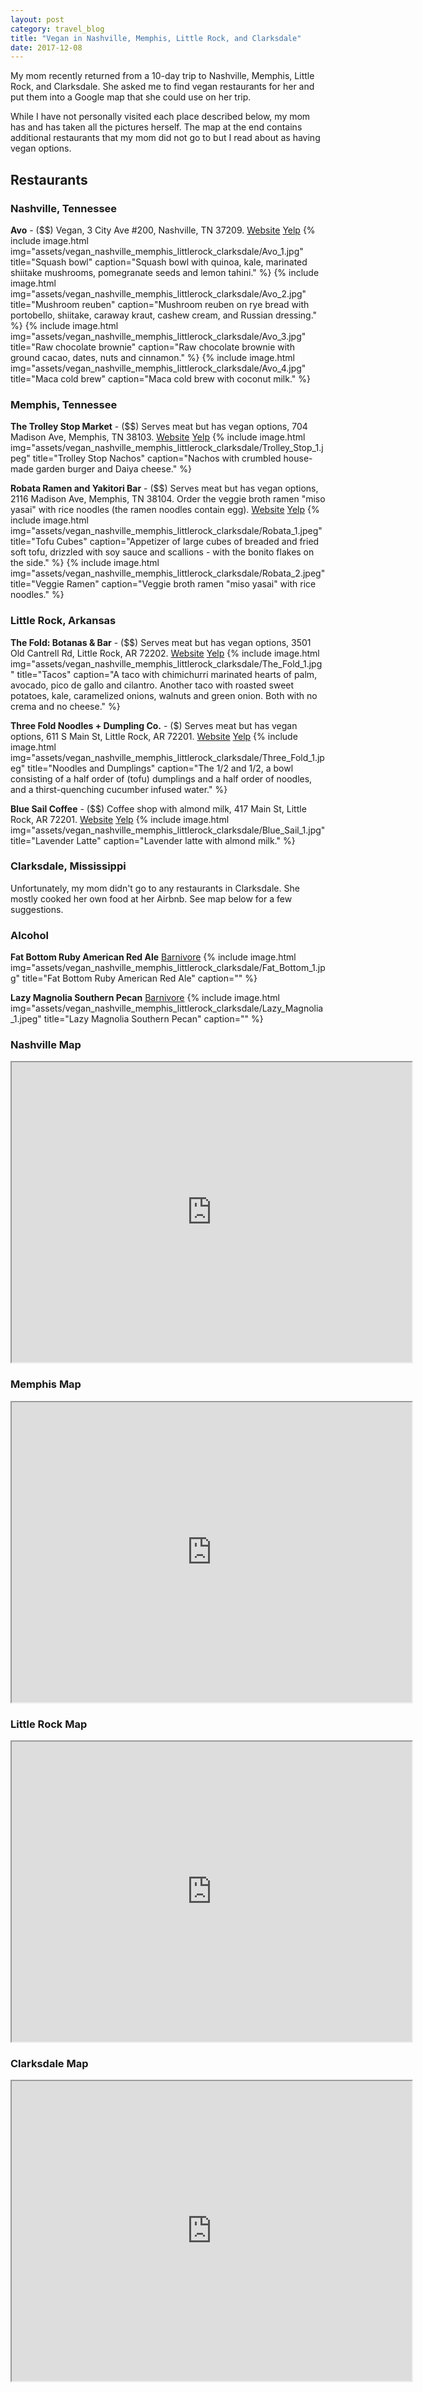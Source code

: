 ```yaml
---
layout: post
category: travel_blog
title: "Vegan in Nashville, Memphis, Little Rock, and Clarksdale"
date: 2017-12-08
---
```


My mom recently returned from a 10-day trip to Nashville, Memphis, Little Rock, and Clarksdale.  She asked me to find vegan restaurants for her and put them into a Google map that she could use on her trip.

While I have not personally visited each place described below, my mom has and has taken all the pictures herself.  The map at the end contains additional restaurants that my mom did not go to but I read about as having vegan options.

## Restaurants

### Nashville, Tennessee
**Avo** - ($$) Vegan, 3 City Ave #200, Nashville, TN 37209.
[Website](https://www.eatavo.com/) [Yelp](https://www.yelp.com/biz/avo-nashville-3) 
{% include image.html
            img="assets/vegan_nashville_memphis_littlerock_clarksdale/Avo_1.jpg"
            title="Squash bowl"
            caption="Squash bowl with quinoa, kale, marinated shiitake mushrooms, pomegranate seeds and lemon tahini." %}
{% include image.html
            img="assets/vegan_nashville_memphis_littlerock_clarksdale/Avo_2.jpg"
            title="Mushroom reuben"
            caption="Mushroom reuben on rye bread with portobello, shiitake, caraway kraut, cashew cream, and Russian dressing." %}
{% include image.html
            img="assets/vegan_nashville_memphis_littlerock_clarksdale/Avo_3.jpg"
            title="Raw chocolate brownie"
            caption="Raw chocolate brownie with ground cacao, dates, nuts and cinnamon." %}
{% include image.html
            img="assets/vegan_nashville_memphis_littlerock_clarksdale/Avo_4.jpg"
            title="Maca cold brew"
            caption="Maca cold brew with coconut milk." %}

### Memphis, Tennessee
**The Trolley Stop Market** - ($$) Serves meat but has vegan options, 704 Madison Ave, Memphis, TN 38103.
[Website](http://www.trolleystopmarket.com/) [Yelp](https://www.yelp.com/biz/trolley-stop-market-memphis) 
{% include image.html
            img="assets/vegan_nashville_memphis_littlerock_clarksdale/Trolley_Stop_1.jpeg"
            title="Trolley Stop Nachos"
            caption="Nachos with crumbled house-made garden burger and Daiya cheese." %}
			
**Robata Ramen and Yakitori Bar** - ($$) Serves meat but has vegan options, 2116 Madison Ave, Memphis, TN 38104.
Order the veggie broth ramen "miso yasai" with rice noodles (the ramen noodles contain egg).
[Website](http://robatamemphis.com/) [Yelp](https://www.yelp.com/biz/robata-ramen-and-yakitori-bar-memphis) 
{% include image.html
            img="assets/vegan_nashville_memphis_littlerock_clarksdale/Robata_1.jpeg"
            title="Tofu Cubes"
            caption="Appetizer of large cubes of breaded and fried soft tofu, drizzled with soy sauce and scallions - with the bonito flakes on the side." %}
{% include image.html
            img="assets/vegan_nashville_memphis_littlerock_clarksdale/Robata_2.jpeg"
            title="Veggie Ramen"
            caption="Veggie broth ramen "miso yasai" with rice noodles." %}

### Little Rock, Arkansas
**The Fold: Botanas & Bar** - ($$) Serves meat but has vegan options, 3501 Old Cantrell Rd, Little Rock, AR 72202.
[Website](http://thefoldlr.com/) [Yelp](https://www.yelp.com/biz/the-fold-botanas-and-bar-little-rock) 
{% include image.html
            img="assets/vegan_nashville_memphis_littlerock_clarksdale/The_Fold_1.jpg"
            title="Tacos"
            caption="A taco with chimichurri marinated hearts of palm, avocado, pico de gallo and cilantro.  Another taco with roasted sweet potatoes, kale, caramelized onions, walnuts and green onion.  Both with no crema and no cheese." %}
			
**Three Fold Noodles + Dumpling Co.** - ($) Serves meat but has vegan options, 611 S Main St, Little Rock, AR 72201.
[Website](http://eat3fold.com/) [Yelp](https://www.yelp.com/biz/three-fold-noodles-and-dumpling-little-rock) 
{% include image.html
            img="assets/vegan_nashville_memphis_littlerock_clarksdale/Three_Fold_1.jpeg"
            title="Noodles and Dumplings"
            caption="The 1/2 and 1/2, a bowl consisting of a half order of (tofu) dumplings and a half order of noodles, and a thirst-quenching cucumber infused water." %}
			
**Blue Sail Coffee** - ($$) Coffee shop with almond milk, 417 Main St, Little Rock, AR 72201.
[Website](http://bluesail.coffee/littlerocktechpark/) [Yelp](https://www.yelp.com/biz/blue-sail-coffee-little-rock) 
{% include image.html
            img="assets/vegan_nashville_memphis_littlerock_clarksdale/Blue_Sail_1.jpg"
            title="Lavender Latte"
            caption="Lavender latte with almond milk." %}
			
### Clarksdale, Mississippi
Unfortunately, my mom didn't go to any restaurants in Clarksdale.  She mostly cooked her own food at her Airbnb.  See map below for a few suggestions.

### Alcohol
**Fat Bottom Ruby American Red Ale**
[Barnivore](http://www.barnivore.com/products/32013-fat-bottom-ruby-american-red-ale)
{% include image.html
            img="assets/vegan_nashville_memphis_littlerock_clarksdale/Fat_Bottom_1.jpg"
            title="Fat Bottom Ruby American Red Ale"
            caption="" %}

**Lazy Magnolia Southern Pecan**
[Barnivore](http://www.barnivore.com/products/2276-southern-pecan)
{% include image.html
            img="assets/vegan_nashville_memphis_littlerock_clarksdale/Lazy_Magnolia_1.jpeg"
            title="Lazy Magnolia Southern Pecan"
            caption="" %}

### Nashville Map
<iframe src="https://www.google.com/maps/d/embed?mid=1OeJgbcBSW5oo3CfPqD59b6bdXCNK1yxk" width="640" height="480"></iframe>

### Memphis Map
<iframe src="https://www.google.com/maps/d/embed?mid=14XjC4gcVGeZedSQ4_jaJSPpTMGln3cCj" width="640" height="480"></iframe>

### Little Rock Map
<iframe src="https://www.google.com/maps/d/embed?mid=1xOQakGC-v8a5RrPMD0M04VOMO41sjbSY" width="640" height="480"></iframe>

### Clarksdale Map
<iframe src="https://www.google.com/maps/d/embed?mid=1wV_scb8NMCmRFvpgk0-La-sJX0ELE5NT" width="640" height="480"></iframe>
